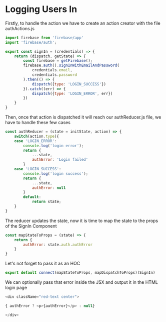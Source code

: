 # Logging Users In

Firstly, to handle the action we have to create an action creator with the file authActions.js

```js
import firebase from 'firebase/app'
import 'firebase/auth';

export const signIn = (credentials) => {
    return (dispatch, getState) => {
        const firebase = getFirebase();
        firebase.auth().signInWithEmailAndPassword(
            credentials.email,
            credentials.password
        ).then(() => {
            dispatch({type: 'LOGIN_SUCCESS'})
        }).catch((err) => {
            dispatch({type: 'LOGIN_ERROR', err})
        })
    }
}
```

Then, once that action is dispatched it will reach our authReducer.js file, we have to handle these few cases

```js
const authReducer = (state = initState, action) => {
    switch(action.type){
    case 'LOGIN_ERROR':
        console.log('login error');
        return {
            ...state,
            authError: 'Login failed'
        }
    case 'LOGIN_SUCCESS':
        console.log('login success');
        return {
            ...state,
            authError: null
        }
        default:
            return state;
    }
}
```

The reducer updates the state, now it is time to map the state to the props of the SignIn Component

```js
const mapStateToProps = (state) => {
    return {
        authError: state.auth.authError
    }
}
```

Let's not forget to pass it as an HOC

```js
export default connect(mapStateToProps, mapDispatchToProps)(SignIn)
```

We can optionally pass that error inside the JSX and output it in the HTML login page

```js
<div className="red-text center">

{ authError ? <p>{authError}</p> : null}

</div>
```
